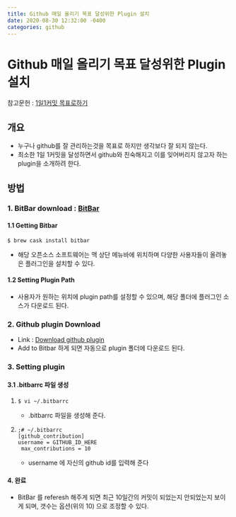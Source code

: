 ```yaml
---
title: Github 매일 올리기 목표 달성위한 Plugin 설치
date: 2020-08-30 12:32:00 -0400
categories: github
---
```

# Github 매일 올리기 목표 달성위한 Plugin 설치

   참고문헌 : [1일1커밋 목표로하기](https://fernando.kr/20)

## 개요
- 누구나 github를 잘 관리하는것을 목표로 하지만 생각보다 잘 되지 않는다. 
- 최소한 1일 1커밋을 달성하면서 github와 친숙해지고 이를 잊어버리지 않고자 하는 plugin을 소개하려 한다.

## 방법
### 1. BitBar download : [BitBar](https://getbitbar.com/)
#### 1.1 Getting Bitbar
```shell
$ brew cask install bitbar
```
- 해당 오픈소스 소프트웨어는 맥 상단 메뉴바에 위치하며 다양한 사용자들이 올려놓은 플러그인을 설치할 수 있다.
  
#### 1.2 Setting Plugin Path
- 사용자가 원하는 위치에 plugin path를 설정할 수 있으며, 해당 폴더에 플러그인 소스가 다운로드 된다.
  
### 2. Github plugin Download
- Link : [Download github plugin](https://getbitbar.com/plugins/Dev/GitHub/github-contribution.10m.rb)
- Add to Bitbar 하게 되면 자동으로 plugin 폴더에 다운로드 된다.
  
### 3. Setting plugin

#### 3.1 .bitbarrc 파일 생성
1. 
   ```shell
   $ vi ~/.bitbarrc
   ```
   - .bitbarrc 파일을 생성해 준다.
2. 
   ```text
   ;# ~/.bitbarrc 
   [github_contribution] 
   username = GITHUB_ID_HERE 
    max_contributions = 10  
   ```
   - username 에 자신의 github id를 입력해 준다

#### 4. 완료
- BitBar 를 referesh 해주게 되면 최근 10일간의 커밋이 되었는지 안되었는지 보이게 되며, 갯수는 옵션(위의 10) 으로 조정할 수 있다.
